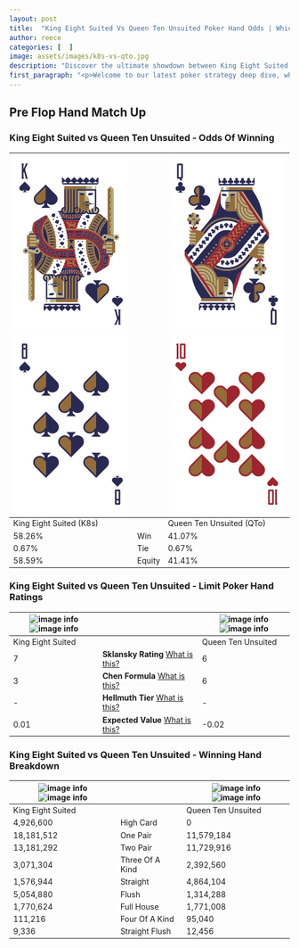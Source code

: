 ```yaml
---
layout: post
title:  "King Eight Suited Vs Queen Ten Unsuited Poker Hand Odds | Which Is The Better Hand In Poker? A Complete Guide"
author: reece
categories: [  ]
image: assets/images/k8s-vs-qto.jpg
description: "Discover the ultimate showdown between King Eight Suited and Queen Ten Unsuited in poker! Uncover the odds, strategies, and scenarios where one hand triumphs over the other. Get ready to up your poker game with this thrilling analysis."
first_paragraph: "<p>Welcome to our latest poker strategy deep dive, where we're pitting two distinct hands against each other in a high-stakes showdown: King Eight Suited vs Queen Ten Unsuited.</p><p>In the dynamic world of poker, every decision counts, and knowing which hand holds the upper hand is key to your success at the table.</p><p>In this article, we'll dissect these two hands, explore the scenarios where one dominates the other, and equip you with the knowledge to make strategic choices that can tip the odds in your favor.</p><p>Get ready to unravel the intriguing dynamics of these poker hands and elevate your game to new heights.</p>"
---
```




[comment]: # (sp0)

## Pre Flop Hand Match Up

<div class="table hand-ratings" markdown="1"> 



### King Eight Suited vs Queen Ten Unsuited - Odds Of Winning


    
| ![image info](assets/images/hand1/k.png) ![image info](assets/images/hand1/8.png) |  | ![image info](assets/images/hand2/q.png) ![image info](assets/images/hand2/to.png) |
| -------- | -------- | -------- |
| King Eight Suited (K8s) |  | Queen Ten Unsuited (QTo) |
| 58.26% | Win | 41.07% |
| 0.67% | Tie | 0.67% |
| 58.59% | Equity | 41.41% |




[comment]: # (sp1)



### King Eight Suited vs Queen Ten Unsuited - Limit Poker Hand Ratings


    
| ![image info](https://www.riverpairs.com/assets/images/hand1/k.png) ![image info](https://www.riverpairs.com/assets/images/hand1/8.png) |  | ![image info](https://www.riverpairs.com/assets/images/hand2/q.png) ![image info](https://www.riverpairs.com/assets/images/hand2/to.png) |
| -------- | -------- | -------- |
| King Eight Suited |  | Queen Ten Unsuited |
| 7 | **Sklansky Rating** [What is this?](/sklansky-rating-explained) | 6 |
| 3 | **Chen Formula** [What is this?](/chen-formula-explained) | 6 |
| - | **Hellmuth Tier** [What is this?](/Hellmuth-tier-explained) | - |
| 0.01 | **Expected Value** [What is this?](/expected-value-explained) | -0.02 |




[comment]: # (sp2)



### King Eight Suited vs Queen Ten Unsuited - Winning Hand Breakdown


    
| ![image info](https://www.riverpairs.com/assets/images/hand1/k.png) ![image info](https://www.riverpairs.com/assets/images/hand1/8.png) |  | ![image info](https://www.riverpairs.com/assets/images/hand2/q.png) ![image info](https://www.riverpairs.com/assets/images/hand2/to.png) |
| -------- | -------- | -------- |
| King Eight Suited |  | Queen Ten Unsuited |
| 4,926,600 | High Card | 0 |
| 18,181,512 | One Pair | 11,579,184 |
| 13,181,292 | Two Pair | 11,729,916 |
| 3,071,304 | Three Of A Kind | 2,392,560 |
| 1,576,944 | Straight | 4,864,104 |
| 5,054,880 | Flush | 1,314,288 |
| 1,770,624 | Full House | 1,771,008 |
| 111,216 | Four Of A Kind | 95,040 |
| 9,336 | Straight Flush | 12,456 |




[comment]: # (sp3)



</div>

[comment]: # (sp4)



[comment]: # (sp5)

